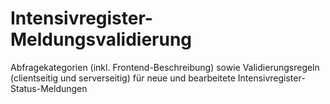 # Intensivregister-Meldungsvalidierung
Abfragekategorien (inkl. Frontend-Beschreibung) sowie Validierungsregeln (clientseitig und serverseitig) für neue und bearbeitete Intensivregister-Status-Meldungen
